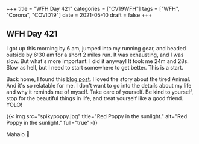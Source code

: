 +++
title = "WFH Day 421"
categories = ["CV19WFH"]
tags = ["WFH", "Corona", "COVID19"]
date = 2021-05-10
draft = false
+++

## WFH Day 421

I got up this morning by 6 am, jumped into my running gear, and headed outside by 6:30 am for a short 2 miles run. It was exhausting, and I was slow. But what's more important: I did it anyway! It took me 24m and 28s. Slow as hell, but I need to start somewhere to get better. This is a start.

Back home, I found this [blog post](http://www.robinhobb.com/blog/posts/38429). I loved the story about the tired Animal. And it's so relatable for me. I don't want to go into the details about my life and why it reminds me of myself.
Take care of yourself. Be kind to yourself, stop for the beautiful things in life, and treat yourself like a good friend. YOLO!

{{< img src="spikypoppy.jpg" title="Red Poppy in the sunlight." alt="Red Poppy in the sunlight." full="true">}}

Mahalo 🌸